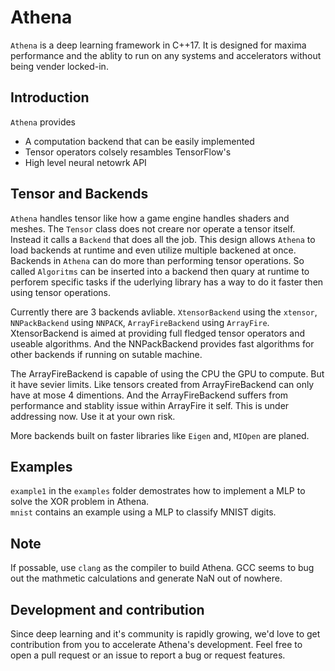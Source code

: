 # Athena

`Athena` is a deep learning framework in C++17. It is designed for maxima performance and the ablity to run on any systems and accelerators without being vender locked-in.

## Introduction

`Athena` provides

- A computation backend that can be easily implemented
- Tensor operators colsely resambles TensorFlow's
- High level neural netowrk API

## Tensor and Backends

`Athena` handles tensor like how a game engine handles shaders and meshes. The `Tensor` class does not creare nor operate a tensor itself. Instead it calls a `Backend` that does all the job. This design allows `Athena` to load backends at runtime and even utilize multiple backened at once.<br>
Backends in `Athena` can do more than performing tensor operations. So called `Algoritms` can be inserted into a backend then quary at runtime to perforem specific tasks if the uderlying library has a way to do it faster then using tensor operations.

Currently there are 3 backends avliable. `XtensorBackend` using the `xtensor`, `NNPackBackend` using `NNPACK`, `ArrayFireBackend` using `ArrayFire`. XtensorBackend is aimed at providing full fledged tensor operators and useable algorithms. And the NNPackBackend provides fast algorithms for other backends if running on sutable machine.

The ArrayFireBackend is capable of using the CPU the GPU to compute. But it have sevier limits. Like tensors created from ArrayFireBackend can only have at mose 4 dimentions. And the ArrayFireBackend suffers from performance and stablity issue within ArrayFire it self. This is under addressing now. Use it at your own risk.

More backends built on faster libraries like `Eigen` and, `MIOpen` are planed.

## Examples

`example1` in the `examples` folder demostrates how to implement a MLP to solve the XOR problem in Athena.<br>
`mnist` contains an example using a MLP to classify MNIST digits.

## Note
If possable, use `clang` as the compiler to build Athena. GCC seems to bug out the mathmetic calculations and generate NaN out of nowhere.

## Development and contribution

Since deep learning and it's community is rapidly growing, we'd love to get contribution from you to accelerate Athena's development. Feel free to open a pull request or an issue to report a bug or request features.
